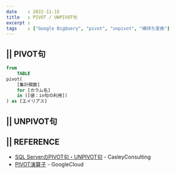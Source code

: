 ```yaml
---
date    : 2022-11-15
title   : PIVOT / UNPIVOT句
excerpt : 
tags    : ["Google BigQuery", "pivot", "unpivot", "横持ち変換"]
---
```

## || PIVOT句

```sql
from 
    TABLE
pivot(
    [集計関数]
    for [カラム名]
    in ([値：in句の利用])
) as [エイリアス]
```



## || UNPIVOT句



## || REFERENCE
- [SQL ServerのPIVOT句・UNPIVOT句](https://www.casleyconsulting.co.jp/blog/engineer/162/) - CasleyConsulting
- [PIVOT演算子](https://cloud.google.com/bigquery/docs/reference/standard-sql/query-syntax?hl=ja#pivot_operator) - GoogleCloud 

